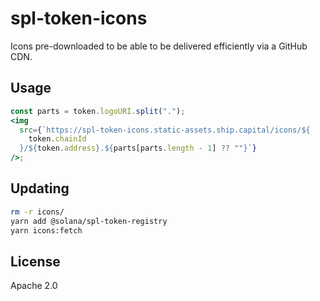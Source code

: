 # spl-token-icons

Icons pre-downloaded to be able to be delivered efficiently via a GitHub CDN.

## Usage

```jsx
const parts = token.logoURI.split(".");
<img
  src={`https://spl-token-icons.static-assets.ship.capital/icons/${
    token.chainId
  }/${token.address}.${parts[parts.length - 1] ?? ""}`}
/>;
```

## Updating

```bash
rm -r icons/
yarn add @solana/spl-token-registry
yarn icons:fetch
```

## License

Apache 2.0
